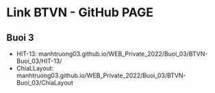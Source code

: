 # Link BTVN - GitHub PAGE

## Buoi 3

- HIT-13: manhtruong03.github.io/WEB_Private_2022/Buoi_03/BTVN-Buoi_03/HIT-13/
- ChiaLLayout: manhtruong03.github.io/WEB_Private_2022/Buoi_03/BTVN-Buoi_03/ChiaLayout
